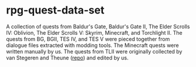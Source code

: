 # rpg-quest-data-set

A collection of quests from Baldur's Gate, Baldur's Gate II, The Elder Scrolls IV: Oblivion, The Elder Scrolls V: Skyrim, Minecraft, and Torchlight II. The quests from BG, BGII, TES IV, and TES V were pieced together from dialogue files extracted with modding tools. The Minecraft quests were written manually by us. The quests from TLII were originally collected by van Stegeren and Theune ([repo](https://github.com/hmi-utwente/video-game-text-corpora)) and edited by us. 
